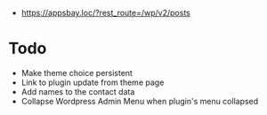 * https://appsbay.loc/?rest_route=/wp/v2/posts

# Todo
* Make theme choice persistent
* Link to plugin update from theme page
* Add names to the contact data
* Collapse Wordpress Admin Menu when plugin's menu collapsed
